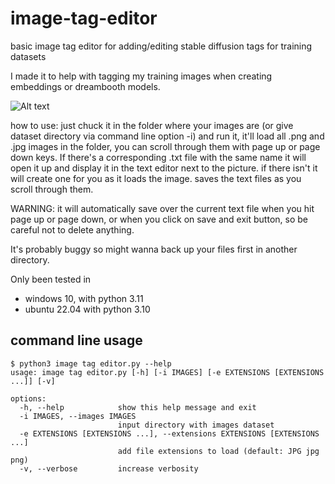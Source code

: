 # image-tag-editor
basic image tag editor for adding/editing stable diffusion tags for training datasets

I made it to help with tagging my training images when creating embeddings or dreambooth models.

![Alt text](https://github.com/spaciousmind/image-tag-editor/blob/main/image-tag-editor-UI-screenshot.JPG?raw=true "UI screenshot")

how to use:
just chuck it in the folder where your images are (or give dataset directory via command line option -i) and run it, it'll load all .png and .jpg images in the folder, you can scroll through them with page up or page down keys. If there's a corresponding .txt file with the same name it will open it up and display it in the text editor next to the picture. if there isn't it will create one for you as it loads the image. saves the text files as you scroll through them.

WARNING:
it will automatically save over the current text file when you hit page up or page down, or when you click on save and exit button, so be careful not to delete anything.

It's probably buggy so might wanna back up your files first in another directory.

Only been tested in
* windows 10, with python 3.11
* ubuntu 22.04 with python 3.10


## command line usage

```
$ python3 image tag editor.py --help
usage: image tag editor.py [-h] [-i IMAGES] [-e EXTENSIONS [EXTENSIONS ...]] [-v]

options:
  -h, --help            show this help message and exit
  -i IMAGES, --images IMAGES
                        input directory with images dataset
  -e EXTENSIONS [EXTENSIONS ...], --extensions EXTENSIONS [EXTENSIONS ...]
                        add file extensions to load (default: JPG jpg png)
  -v, --verbose         increase verbosity
```
